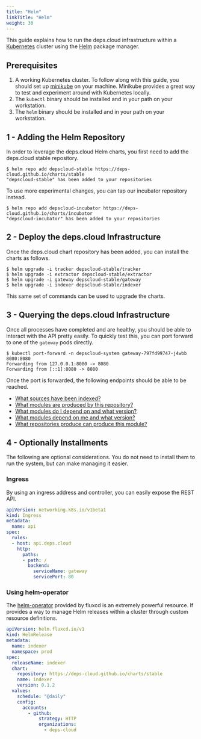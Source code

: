 ```yaml
---
title: "Helm"
linkTitle: "Helm"
weight: 30
---
```


This guide explains how to run the deps.cloud infrastructure within a [Kubernetes](https://kubernetes.io/) cluster using the [Helm](https://helm.sh/) package manager.

## Prerequisites

1. A working Kubernetes cluster. To follow along with this guide, you should set up [minikube](https://kubernetes.io/docs/getting-started-guides/minikube/) on your machine. Minikube provides a great way to test and experiment around with Kubernetes locally.
1. The `kubectl` binary should be installed and in your path on your workstation.
1. The `helm` binary should be installed and in your path on your workstation.

## 1 - Adding the Helm Repository

In order to leverage the deps.cloud Helm charts, you first need to add the deps.cloud stable repository.

```
$ helm repo add depscloud-stable https://deps-cloud.github.io/charts/stable
"depscloud-stable" has been added to your repositories
```

To use more experimental changes, you can tap our incubator repository instead.

```
$ helm repo add depscloud-incubator https://deps-cloud.github.io/charts/incubator
"depscloud-incubator" has been added to your repositories
```

## 2 - Deploy the deps.cloud Infrastructure

Once the deps.cloud chart repository has been added, you can install the charts as follows.

```
$ helm upgrade -i tracker depscloud-stable/tracker
$ helm upgrade -i extractor depscloud-stable/extractor
$ helm upgrade -i gateway depscloud-stable/gateway
$ helm upgrade -i indexer depscloud-stable/indexer
```

This same set of commands can be used to upgrade the charts.

## 3 - Querying the deps.cloud Infrastructure

Once all processes have completed and are healthy, you should be able to interact with the API pretty easily.
To quickly test this, you can port forward to one of the `gateway` pods directly.

```
$ kubectl port-forward -n depscloud-system gateway-797fd99747-j4wbb 8080:8080
Forwarding from 127.0.0.1:8080 -> 8080
Forwarding from [::1]:8080 -> 8080
```

Once the port is forwarded, the following endpoints should be able to be reached.

* [What sources have been indexed?](http://localhost:8080/v1alpha/sources)
* [What modules are produced by this repository?](http://localhost:8080/v1alpha/modules/managed?url=https%3A%2F%2Fgithub.com%2Fdeps-cloud%2Fdes.git)
* [What modules do I depend on and what version?](http://localhost:8080/v1alpha/graph/go/dependencies?organization=github.com&module=deps-cloud%2Fdes)
* [What modules depend on me and what version?](http://localhost:8080/v1alpha/graph/go/dependents?organization=github.com&module=deps-cloud%2Fdes)
* [What repositories produce can produce this module?](http://localhost:8080/v1alpha/modules/source?organization=github.com&module=deps-cloud%2Fdes&language=go)

## 4 - Optionally Installments

The following are optional considerations.
You do not need to install them to run the system, but can make managing it easier.

### Ingress

By using an ingress address and controller, you can easily expose the REST API.

```yaml
apiVersion: networking.k8s.io/v1beta1
kind: Ingress
metadata:
  name: api
spec:
  rules:
  - host: api.deps.cloud
    http:
      paths:
      - path: /
        backend:
          serviceName: gateway
          servicePort: 80
```

### Using helm-operator

The [helm-operator](https://github.com/fluxcd/helm-operator) provided by fluxcd is an extremely powerful resource.
If provides a way to manage Helm releases within a cluster through custom resource definitions.

```yaml
apiVersion: helm.fluxcd.io/v1
kind: HelmRelease
metadata:
  name: indexer
  namespace: prod
spec:
  releaseName: indexer
  chart:
    repository: https://deps-cloud.github.io/charts/stable
    name: indexer
    version: 0.1.2
  values:
    schedule: "@daily"
    config:
      accounts:
        - github:
            strategy: HTTP
            organizations:
              - deps-cloud
```
